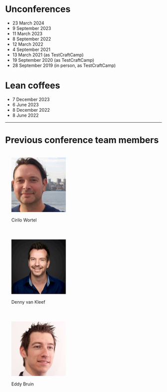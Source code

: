 <!--
.. title: Previous editions
.. slug: previous-editions
.. date: 2023-10-09
.. tags: 
.. category: 
.. link: 
.. description: Friends of Good Software (FroGS) open space conference - previous editions
.. type: text
-->

# Unconferences
- 23 March 2024
- 9 September 2023
- 11 March 2023
- 8 September 2022
- 12 March 2022
- 4 September 2021
- 13 March 2021 (as TestCraftCamp)
- 19 September 2020 (as TestCraftCamp)
- 28 September 2019 (in person, as TestCraftCamp)

# Lean coffees
- 7 December 2023
- 6 June 2023
- 8 December 2022
- 8 June 2022

---

# Previous conference team members

<div style="display:flex; justify-content:sapce-evenly; flex-wrap:wrap;">
	<div style="width:250px; margin:20px;">
		<img class="d-block ml-auto mr-auto rounded-circle" style="width:70%" src="/assets/images/cirilo-300x300.jpeg"/>
		<p class="text-center">Cirilo Wortel
			<a href="https://twitter.com/sietstweets" target="_blank"><i class="fab fa-twitter" aria-hidden="true"></i></a>
			<a href="https://www.linkedin.com/in/cirilowortel/" target="_blank"><i class="fab fa-linkedin" aria-hidden="true"></i></a>
		</p>
	</div>
	<div style="width:250px; margin:20px;">
		<img class="d-block ml-auto mr-auto rounded-circle" style="width:70%" src="/assets/images/denny.jpeg"/>
		<p class="text-center">Denny van Kleef	
			<a href="https://twitter.com/dvankleef" target="_blank"><i class="fab fa-twitter" aria-hidden="true"></i></a>
			<a href="https://www.linkedin.com/in/dennykleef/" target="_blank"><i class="fab fa-linkedin" aria-hidden="true"></i></a>
		</p>
	</div>
	<div style="width:250px; margin:20px;">
		<img class="d-block ml-auto mr-auto rounded-circle" style="width:70%" src="/assets/images/eddy.jpeg"/>
		<p class="text-center">Eddy Bruin
			<a href="https://twitter.com/eddybruin" target="_blank"><i class="fab fa-twitter" aria-hidden="true"></i></a>
			<a href="https://www.linkedin.com/in/eddybruin/" target="_blank"><i class="fab fa-linkedin" aria-hidden="true"></i></a>
		</p>
	</div>

</div>

